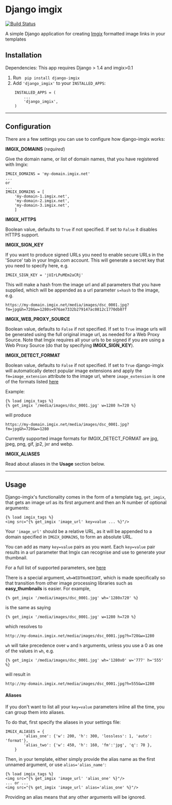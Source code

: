 Django imgix
============

[![Build Status](https://travis-ci.org/pancentric/django-imgix.png?branch=master)](https://travis-ci.org/pancentric/django-imgix)

A simple Django application for creating [Imgix](https://www.imgix.com/ "Imgix") formatted image links in your templates


Installation
------------

Dependencies:
This app requires Django > 1.4 and imgix>0.1


1. Run ```  pip install django-imgix  ```
2. Add ``` 'django_imgix' ``` to your ``` INSTALLED_APPS ```:




```
	INSTALLED_APPS = (
		...
		'django_imgix',
	)
```


----------


Configuration
-------------
There are a few settings you can use to configure how django-imgix works:

**IMGIX_DOMAINS** (*required*)

Give the domain name, or list of domain names, that you have registered with Imgix:

```
IMGIX_DOMAINS = 'my-domain.imgix.net'
...
or
...
IMGIX_DOMAINS = [
	'my-domain-1.imgix.net',
	'my-domain-2.imgix.net',
	'my-domain-3.imgix.net',
	]
```

**IMGIX_HTTPS**

Boolean value, defaults to `True` if not specified. If set to `False` it disables HTTPS support.


**IMGIX_SIGN_KEY**

If you want to produce signed URLs you need to enable secure URLs in the 'Source' tab in your Imgix.com account. This will generate a secret key that you need to specify here, e.g.

```
IMGIX_SIGN_KEY = 'jUIrLPuMEm2aCRj'
```

This will make a hash from the image url and all parameters that you have supplied, which will be appended as a url parameter `s=hash` to the image, e.g.

`https://my-domain.imgix.net/media/images/dsc_0001.jpg?fm=jpg&h=720&w=1280s=976ae7332b279147ac0812c1770db07f`


**IMGIX_WEB_PROXY_SOURCE**

Boolean value, defaults to `False` if not specified. If set to `True` image urls will be generated using the full original image url, as needed for a Web Proxy Source.
Note that Imgix requires all your urls to be signed if you are using a Web Proxy Source (do that by specifying **IMGIX_SIGN_KEY**).


**IMGIX_DETECT_FORMAT**

Boolean value, defaults to `False` if not specified. If set to `True` django-imgix will automatically detect popular image extensions and apply the `fm=image_extension` attribute to the image url, where `image_extension`  is one of the formats listed [here](https://www.imgix.com/docs/reference/format#param-fm "Imgix fm parameter")


Example:
```
{% load imgix_tags %}
{% get_imgix '/media/images/dsc_0001.jpg' w=1280 h=720 %}
```
will produce

`https://my-domain.imgix.net/media/images/dsc_0001.jpg?fm=jpg&h=720&w=1280`


Currently supported image formats for IMGIX_DETECT_FORMAT are jpg, jpeg, png, gif, jp2, jxr and webp.


**IMGIX_ALIASES**

Read about aliases in the **Usage** section below.


----------


Usage
-----

Django-imgix's functionality comes in the form of a template tag, `get_imgix`, that gets an image url as its first argument and then an N number of optional arguments:

```
{% load imgix_tags %}
<img src="{% get_imgix 'image_url' key=value ... %}"/>
```

Your `'image_url'` should be a relative URL, as it will be appended to a domain specified in `IMGIX_DOMAINS`, to form an absolute URL.

You can add as many `key=value` pairs as you want. Each `key=value` pair results in a url parameter
that Imgix can recognise and use to generate your thumbnail.

For a full list of supported parameters, see [here](https://www.imgix.com/docs/reference/ "Imgix API reference")


There is a special argument, `wh=WIDTHxHEIGHT`, which is made specifically so that transition from other image processing libraries such as **easy_thumbnails** is easier.
For example,

`{% get_imgix '/media/images/dsc_0001.jpg' wh='1280x720' %}`

is the same as saying

`{% get_imgix '/media/images/dsc_0001.jpg' w=1280 h=720 %}`

which resolves to

`http://my-domain.imgix.net/media/images/dsc_0001.jpg?h=720&w=1280`

`wh` will take precedence over `w` and `h` arguments, unless you use a 0 as one of the values in `wh`, e.g.

`{% get_imgix '/media/images/dsc_0001.jpg' wh='1280x0' w='777' h='555' %}`

will result in

`http://my-domain.imgix.net/media/images/dsc_0001.jpg?h=555&w=1280`

#### **Aliases**

If you don't want to list all your `key=value` parameters inline all the time, you can group them into aliases.

To do that, first specify the aliases in your settings file:
```
IMGIX_ALIASES = {
        'alias_one': {'w': 200, 'h': 300, 'lossless': 1, 'auto': 'format'},
        'alias_two': {'w': 450, 'h': 160, 'fm':'jpg', 'q': 70 },
    }

```

Then, in your template, either simply provide the alias name as the first unnamed argument, or use `alias='alias_name'`:
```
{% load imgix_tags %}
<img src="{% get_imgix 'image_url' 'alias_one' %}"/>
... or ...
<img src="{% get_imgix 'image_url' alias='alias_one' %}"/>
```

Providing an alias means that any other arguments will be ignored.


